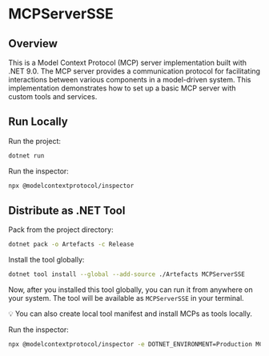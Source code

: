 # MCPServerSSE

## Overview
This is a Model Context Protocol (MCP) server implementation built with .NET 9.0. The MCP server provides a communication protocol for facilitating interactions between various components in a model-driven system. This implementation demonstrates how to set up a basic MCP server with custom tools and services.

## Run Locally

Run the project:

```bash
dotnet run
```

Run the inspector:

```bash
npx @modelcontextprotocol/inspector
```

## Distribute as .NET Tool

Pack from the project directory:

```bash
dotnet pack -o Artefacts -c Release
```

Install the tool globally:

```bash
dotnet tool install --global --add-source ./Artefacts MCPServerSSE
```

Now, after you installed this tool globally, you can run it from anywhere on your system. The tool will be available as `MCPServerSSE` in your terminal.

💡 You can also create local tool manifest and install MCPs as tools locally.

Run the inspector:

```bash
npx @modelcontextprotocol/inspector -e DOTNET_ENVIRONMENT=Production MCPServerSSE
```